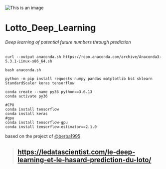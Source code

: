 ![This is an image](https://www.mrdbourke.com/content/images/size/w2000/2021/05/cover-tensorflow-for-deep-learning.jpg)


# Lotto_Deep_Learning

###### Deep learning of potential future numbers through prediction

```
curl --output anaconda.sh https://repo.anaconda.com/archive/Anaconda3-5.3.1-Linux-x86_64.sh

bash anaconda.sh 
```
```
python -m pip install requests numpy pandas matplotlib bs4 sklearn StandardScaler keras tensorflow
```
```
conda create --name py36 python==3.6.13
conda activate py36
```
```
#CPU
conda install tensorflow
conda install keras  
#gpu
conda install tensorflow-gpu
conda install tensorflow-estimator==2.1.0

```

based on the project of [@berba1995](https://github.com/berba1995)
>
> ## https://ledatascientist.com/le-deep-learning-et-le-hasard-prediction-du-loto/
